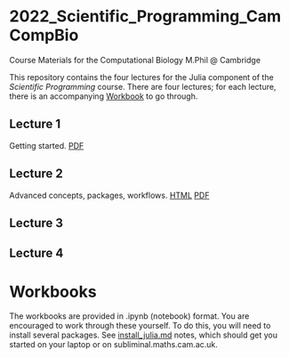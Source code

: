 # 2022_Scientific_Programming_CamCompBio
Course Materials for the Computational Biology M.Phil @ Cambridge

This repository contains the four lectures for the Julia component of
the *Scientific Programming* course.  There are four lectures; for
each lecture, there is an accompanying [Workbook](Workbooks) to go
through.


## Lecture 1

Getting started.
[PDF](Lectures/lecture1.pdf)


## Lecture 2

Advanced concepts, packages, workflows.
[HTML](https://Nick-Gale.github.io/2022_Scientific_Programming_CamCompBio/Lectures/lecture2.html)
[PDF](Lectures/lecture2.pdf)


## Lecture 3


## Lecture 4

# Workbooks

The workbooks are provided in .ipynb (notebook) format.  You are
encouraged to work through these yourself.  To do this, you will need
to install several packages.  See [install_julia.md](install_julia.md) notes,
which should get you started on your laptop or on
subliminal.maths.cam.ac.uk.


